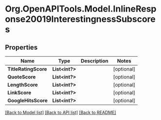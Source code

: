 # Org.OpenAPITools.Model.InlineResponse20019InterestingnessSubscores

## Properties

Name | Type | Description | Notes
------------ | ------------- | ------------- | -------------
**TitleRatingScore** | **List<int?>** |  | [optional] 
**QuoteScore** | **List<int?>** |  | [optional] 
**LengthScore** | **List<int?>** |  | [optional] 
**LinkScore** | **List<int?>** |  | [optional] 
**GoogleHitsScore** | **List<int?>** |  | [optional] 

[[Back to Model list]](../README.md#documentation-for-models) [[Back to API list]](../README.md#documentation-for-api-endpoints) [[Back to README]](../README.md)

